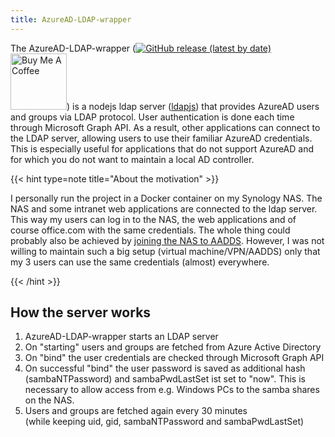 ```yaml
---
title: AzureAD-LDAP-wrapper
---
```


The AzureAD-LDAP-wrapper ([![GitHub release (latest by date)](https://img.shields.io/github/v/release/ahaenggli/AzureAD-LDAP-wrapper?style=social)](https://github.com/ahaenggli/AzureAD-LDAP-wrapper) <a href="https://www.buymeacoffee.com/ahaenggli" target="_blank"><img src="https://cdn.buymeacoffee.com/buttons/default-orange.png" alt="Buy Me A Coffee" width="90px"></a>) is a nodejs ldap server ([ldapjs](https://github.com/ldapjs/node-ldapjs)) that provides AzureAD users and groups via LDAP protocol. User authentication is done each time through Microsoft Graph API. As a result, other applications can connect to the LDAP server, allowing users to use their familiar AzureAD credentials. This is especially useful for applications that do not support AzureAD and for which you do not want to maintain a local AD controller.

{{< hint type=note title="About the motivation" >}}

I personally run the project in a Docker container on my Synology NAS. The NAS and some intranet web applications are connected to the ldap server. This way my users can log in to the NAS, the web applications and of course office.com with the same credentials.
The whole thing could probably also be achieved by [joining the NAS to AADDS](https://kb.synology.com/en-global/DSM/tutorial/How_to_join_NAS_to_Azure_AD_Domain). However, I was not willing to maintain such a big setup (virtual machine/VPN/AADDS) only that my 3 users can use the same credentials (almost) everywhere.

{{< /hint >}}

## How the server works

1. AzureAD-LDAP-wrapper starts an LDAP server
2. On "starting" users and groups are fetched from Azure Active Directory
3. On "bind" the user credentials are checked through Microsoft Graph API
4. On successful "bind" the user password is saved as additional hash (sambaNTPassword) and sambaPwdLastSet ist set to "now". This is necessary to allow access from e.g. Windows PCs to the samba shares on the NAS.
5. Users and groups are fetched again every 30 minutes  
(while keeping uid, gid, sambaNTPassword and sambaPwdLastSet)

